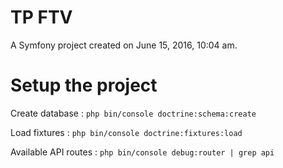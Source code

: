 TP FTV
======

A Symfony project created on June 15, 2016, 10:04 am.

# Setup the project

Create database :
`php bin/console doctrine:schema:create`

Load fixtures :
`php bin/console doctrine:fixtures:load`

Available API routes :
`php bin/console debug:router | grep api`